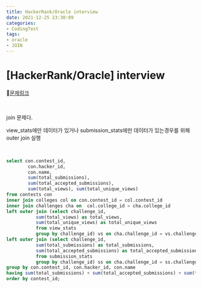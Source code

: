 ```yaml
---
title: HackerRank/Oracle interview
date: 2021-12-25 23:30:09
categories:
- CodingTest
tags:
- oracle
- JOIN
---
```


# [HackerRank/Oracle] interview

📌[문제링크](https://www.hackerrank.com/challenges/interviews/problem)  

  <BR>

join 문제다.  

view_stats에만 데이터가 있거나 submission_stats에만 데이터가 있는경우를 위해 outer join 실행

<BR>

```sql
select con.contest_id,
        con.hacker_id, 
        con.name, 
        sum(total_submissions), 
        sum(total_accepted_submissions), 
        sum(total_views), sum(total_unique_views)
from contests con 
inner join colleges col on con.contest_id = col.contest_id 
inner join challenges cha on  col.college_id = cha.college_id 
left outer join (select challenge_id, 
           sum(total_views) as total_views, 
           sum(total_unique_views) as total_unique_views
           from view_stats 
           group by challenge_id) vs on cha.challenge_id = vs.challenge_id 
left outer join (select challenge_id, 
           sum(total_submissions) as total_submissions, 
           sum(total_accepted_submissions) as total_accepted_submissions 
           from submission_stats 
           group by challenge_id) ss on cha.challenge_id = ss.challenge_id
group by con.contest_id, con.hacker_id, con.name
having sum(total_submissions) + sum(total_accepted_submissions) + sum(total_views) + sum(total_unique_views) >0
order by contest_id;
```

